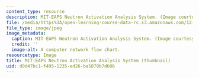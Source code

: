 ```yaml
---
content_type: resource
description: MIT-EAPS Neutron Activation Analysis System. (Image courtesy of OCW.)
file: /media/https%3A/open-learning-course-data-rc.s3.amazonaws.com/12-091-trace-element-analysis-of-geological-biological-environmental-materials-by-neutron-activation-analysis-an-exposure-january-iap-2005/d0d47bc1f4951235ed26ba5870b7d606_12-091iap05-th.jpg
file_type: image/jpeg
image_metadata:
  caption: MIT-EAPS Neutron Activation Analysis System. (Image courtesy of OCW.)
  credit: ''
  image-alt: A computer network flow chart.
resourcetype: Image
title: MIT-EAPS Neutron Activation Analysis System (thumbnail)
uid: d0d47bc1-f495-1235-ed26-ba5870b7d606
---
```

